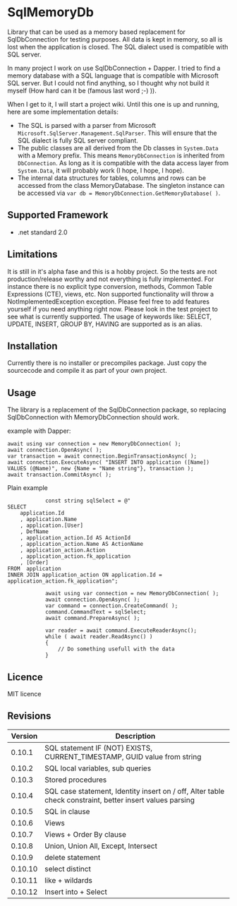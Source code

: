 # SqlMemoryDb
Library that can be used as a memory based replacement for SqlDbConnection for testing purposes. All data is kept in memory, so all is lost when the application is closed. The SQL dialect used is compatible with SQL server.

In many project I work on use SqlDbConnection + Dapper. I tried to find a memory database with a SQL language that is compatible with Microsoft SQL server. But I could not find anything, so I thought why not build it myself (How hard can it be (famous last word ;-) )).

When I get to it, I will start a project wiki. Until this one is up and running, here are some implementation details:
* The SQL is parsed with a parser from Microsoft `Microsoft.SqlServer.Management.SqlParser`. This will ensure that the SQL dialect is fully SQL server compliant. 
* The public classes are all derived from the Db classes in `System.Data` with a Memory prefix. This means `MemoryDbConnection` is inherited from `DbConnection`. As long as it is compatible with the data access layer from `System.Data`, it will probably work (I hope, I hope, I hope).
* The internal data structures for tables, columns and rows can be accessed from the class MemoryDatabase. The singleton instance can be accessed via `var db = MemoryDbConnection.GetMemoryDatabase( )`.

## Supported Framework
* .net standard 2.0

## Limitations
It is still in it's alpha fase and this is a hobby project. So the tests are not production/release worthy and not everything is fully implemented. For instance there is no explicit type conversion, methods, Common Table Expressions (CTE), views, etc. Non supported functionality will throw a NotImplementedException exception. Please feel free to add features yourself if you need anything right now. Please look in the test project to see what is currently supported.
The usage of keywords like: SELECT, UPDATE, INSERT, GROUP BY, HAVING are supported as is an alias.

## Installation
Currently there is no installer or precompiles package. Just copy the sourcecode and compile it as part of your own project.

## Usage
The library is a replacement of the SqlDbConnection package, so replacing SqlDbConnection with MemoryDbConnection should work.

example with Dapper:
```
await using var connection = new MemoryDbConnection( );
await connection.OpenAsync( );
var transaction = await connection.BeginTransactionAsync( );
await connection.ExecuteAsync( "INSERT INTO application ([Name]) VALUES (@Name)", new {Name = "Name string"}, transaction );
await transaction.CommitAsync( );
```

Plain example
```
            const string sqlSelect = @"
SELECT  
	application.Id
	, application.Name
	, application.[User]
	, DefName
	, application_action.Id AS ActionId
	, application_action.Name AS ActionName
	, application_action.Action
	, application_action.fk_application
	, [Order]
FROM  application 
INNER JOIN application_action ON application.Id = application_action.fk_application";

            await using var connection = new MemoryDbConnection( );
            await connection.OpenAsync( );
            var command = connection.CreateCommand( );
            command.CommandText = sqlSelect;
            await command.PrepareAsync( );

            var reader = await command.ExecuteReaderAsync();
            while ( await reader.ReadAsync() )
            {
                // Do something usefull with the data
            }
```

## Licence
MIT licence

## Revisions
Version | Description
--------|---------------
0.10.1| SQL statement IF (NOT) EXISTS, CURRENT_TIMESTAMP, GUID value from string
0.10.2| SQL local variables, sub queries
0.10.3| Stored procedures
0.10.4| SQL case statement, Identity insert on / off, Alter table check constraint, better insert values parsing
0.10.5| SQL in clause
0.10.6| Views
0.10.7| Views + Order By clause
0.10.8| Union, Union All, Except, Intersect
0.10.9| delete statement
0.10.10| select distinct
0.10.11| like + wildards
0.10.12| Insert into + Select
